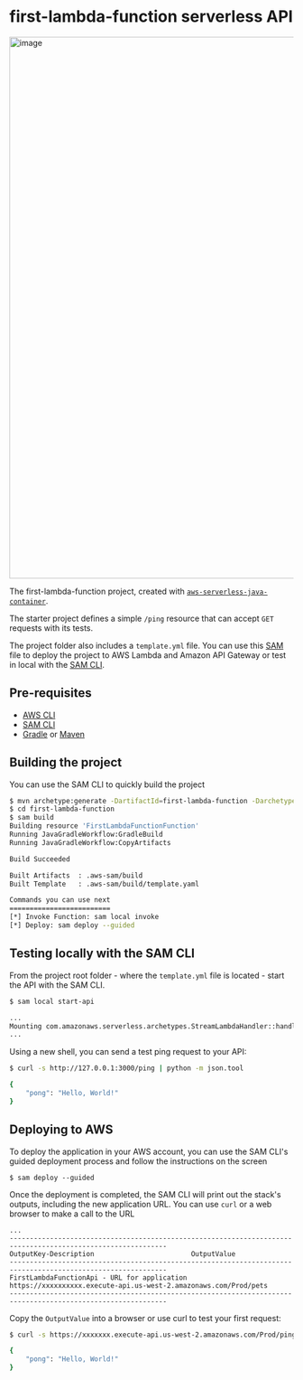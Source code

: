 # first-lambda-function serverless API
<img width="959" alt="image" src="https://github.com/boumohamed/first-aws-lambda-function/assets/62290643/cec24146-1576-49a2-b165-ce727b40194b">

The first-lambda-function project, created with [`aws-serverless-java-container`](https://github.com/aws/serverless-java-container).

The starter project defines a simple `/ping` resource that can accept `GET` requests with its tests.

The project folder also includes a `template.yml` file. You can use this [SAM](https://github.com/awslabs/serverless-application-model) file to deploy the project to AWS Lambda and Amazon API Gateway or test in local with the [SAM CLI](https://github.com/awslabs/aws-sam-cli). 

## Pre-requisites
* [AWS CLI](https://aws.amazon.com/cli/)
* [SAM CLI](https://github.com/awslabs/aws-sam-cli)
* [Gradle](https://gradle.org/) or [Maven](https://maven.apache.org/)

## Building the project
You can use the SAM CLI to quickly build the project
```bash
$ mvn archetype:generate -DartifactId=first-lambda-function -DarchetypeGroupId=com.amazonaws.serverless.archetypes -DarchetypeArtifactId=aws-serverless-jersey-archetype -DarchetypeVersion=2.0.1 -DgroupId=me.bouzri -Dversion=1.0-SNAPSHOT -Dinteractive=false
$ cd first-lambda-function
$ sam build
Building resource 'FirstLambdaFunctionFunction'
Running JavaGradleWorkflow:GradleBuild
Running JavaGradleWorkflow:CopyArtifacts

Build Succeeded

Built Artifacts  : .aws-sam/build
Built Template   : .aws-sam/build/template.yaml

Commands you can use next
=========================
[*] Invoke Function: sam local invoke
[*] Deploy: sam deploy --guided
```

## Testing locally with the SAM CLI

From the project root folder - where the `template.yml` file is located - start the API with the SAM CLI.

```bash
$ sam local start-api

...
Mounting com.amazonaws.serverless.archetypes.StreamLambdaHandler::handleRequest (java11) at http://127.0.0.1:3000/{proxy+} [OPTIONS GET HEAD POST PUT DELETE PATCH]
...
```

Using a new shell, you can send a test ping request to your API:

```bash
$ curl -s http://127.0.0.1:3000/ping | python -m json.tool

{
    "pong": "Hello, World!"
}
``` 

## Deploying to AWS
To deploy the application in your AWS account, you can use the SAM CLI's guided deployment process and follow the instructions on the screen

```
$ sam deploy --guided
```

Once the deployment is completed, the SAM CLI will print out the stack's outputs, including the new application URL. You can use `curl` or a web browser to make a call to the URL

```
...
-------------------------------------------------------------------------------------------------------------
OutputKey-Description                        OutputValue
-------------------------------------------------------------------------------------------------------------
FirstLambdaFunctionApi - URL for application            https://xxxxxxxxxx.execute-api.us-west-2.amazonaws.com/Prod/pets
-------------------------------------------------------------------------------------------------------------
```

Copy the `OutputValue` into a browser or use curl to test your first request:

```bash
$ curl -s https://xxxxxxx.execute-api.us-west-2.amazonaws.com/Prod/ping | python -m json.tool

{
    "pong": "Hello, World!"
}
```
